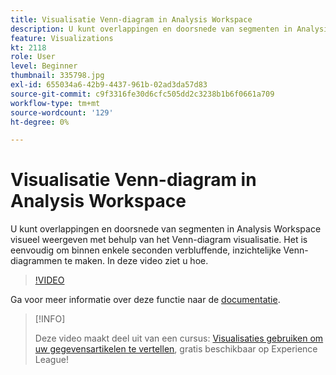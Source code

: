 ```yaml
---
title: Visualisatie Venn-diagram in Analysis Workspace
description: U kunt overlappingen en doorsnede van segmenten in Analysis Workspace visueel weergeven met behulp van het Venn-diagram visualisatie. Het is eenvoudig om binnen enkele seconden verbluffende, inzichtelijke Venn-diagrammen te maken. In deze video ziet u hoe.
feature: Visualizations
kt: 2118
role: User
level: Beginner
thumbnail: 335798.jpg
exl-id: 655034a6-42b9-4437-961b-02ad3da57d83
source-git-commit: c9f3316fe30d6cfc505dd2c3238b1b6f0661a709
workflow-type: tm+mt
source-wordcount: '129'
ht-degree: 0%

---
```


# Visualisatie Venn-diagram in Analysis Workspace

U kunt overlappingen en doorsnede van segmenten in Analysis Workspace visueel weergeven met behulp van het Venn-diagram visualisatie. Het is eenvoudig om binnen enkele seconden verbluffende, inzichtelijke Venn-diagrammen te maken. In deze video ziet u hoe.

>[!VIDEO](https://video.tv.adobe.com/v/335798/?quality=12)

Ga voor meer informatie over deze functie naar de [documentatie](https://experienceleague.adobe.com/docs/analytics/analyze/analysis-workspace/visualizations/venn.html?lang=en).

>[!INFO]
>
> Deze video maakt deel uit van een cursus: [Visualisaties gebruiken om uw gegevensartikelen te vertellen](https://experienceleague.adobe.com/?recommended=Analytics-U-1-2021.1.visualizations), gratis beschikbaar op Experience League!
